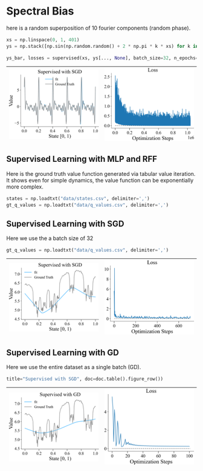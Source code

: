 
# Spectral Bias

here is a random superposition of 10 fourier components (random phase).

```python
xs = np.linspace(0, 1, 401)
ys = np.stack([np.sin(np.random.random() + 2 * np.pi * k * xs) for k in range(5, 55, 5)]).sum(axis=0)
```
```python
ys_bar, losses = supervised(xs, ys[..., None], batch_size=32, n_epochs=80000)
```
| <img style="align-self:center; zoom:0.3;" src="sgd_vs_gd/spectral_bias_sgd.png?ts=024667" image="None" styles="{'margin': '0.5em'}" width="None" height="None" dpi="300"/> | <img style="align-self:center; zoom:0.3;" src="sgd_vs_gd/spectral_bias_sgd_loss.png?ts=494515" image="None" styles="{'margin': '0.5em'}" width="None" height="None" dpi="300"/> |
|:--------------------------------------------------------------------------------------------------------------------------------------------------------------------------:|:-------------------------------------------------------------------------------------------------------------------------------------------------------------------------------:|


## Supervised Learning with MLP and RFF

Here is the ground truth value function generated via tabular
value iteration. It shows even for simple dynamics, the value
function can be exponentially more complex.

```python
states = np.loadtxt("data/states.csv", delimiter=',')
gt_q_values = np.loadtxt("data/q_values.csv", delimiter=',')
```

## Supervised Learning with SGD

Here we use the a batch size of 32

```python
gt_q_values = np.loadtxt("data/q_values.csv", delimiter=',')
```
| <img style="align-self:center; zoom:0.3;" src="sgd_vs_gd/supervised_sgd.png?ts=586084" image="None" styles="{'margin': '0.5em'}" width="None" height="None" dpi="300"/> | <img style="align-self:center; zoom:0.3;" src="sgd_vs_gd/supervised_sgd_loss.png?ts=339626" image="None" styles="{'margin': '0.5em'}" width="None" height="None" dpi="300"/> |
|:-----------------------------------------------------------------------------------------------------------------------------------------------------------------------:|:----------------------------------------------------------------------------------------------------------------------------------------------------------------------------:|


## Supervised Learning with GD

Here we use the entire dataset as a single batch (GD).

```python
title="Supervised with SGD", doc=doc.table().figure_row())
```
| <img style="align-self:center; zoom:0.3;" src="sgd_vs_gd/supervised_gd.png?ts=128570" image="None" styles="{'margin': '0.5em'}" width="None" height="None" dpi="300"/> | <img style="align-self:center; zoom:0.3;" src="sgd_vs_gd/supervised_gd_loss.png?ts=897842" image="None" styles="{'margin': '0.5em'}" width="None" height="None" dpi="300"/> |
|:----------------------------------------------------------------------------------------------------------------------------------------------------------------------:|:---------------------------------------------------------------------------------------------------------------------------------------------------------------------------:|
